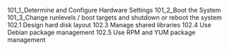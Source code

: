 101_1_Determine and Configure Hardware Settings
101_2_Boot the System
101_3_Change runlevels / boot targets and shutdown or reboot the system
102.1 Design hard disk layout
102.3 Manage shared libraries
102.4 Use Debian package management
102.5 Use RPM and YUM package management
